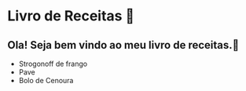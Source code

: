 # Livro de Receitas 📖 
## Ola! Seja bem vindo ao meu livro de receitas.👏 
- Strogonoff de frango
- Pave 
- Bolo de Cenoura
